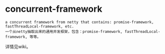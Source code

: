 # concurrent-framework
```
a concurrent framework from netty that contains: promise-framework, fastThreadLocal-framework, etc. 
一个从netty抽取出来的通用并发框架，包含：promise-framework, fastThreadLocal-framework, 等等。
```
详情见wiki。
